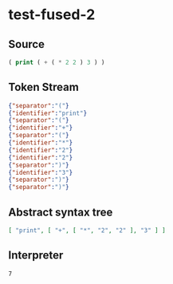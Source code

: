 # test-fused-2
## Source
```lisp
( print ( + ( * 2 2 ) 3 ) ) 
```
## Token Stream
```json
{"separator":"("}
{"identifier":"print"}
{"separator":"("}
{"identifier":"+"}
{"separator":"("}
{"identifier":"*"}
{"identifier":"2"}
{"identifier":"2"}
{"separator":")"}
{"identifier":"3"}
{"separator":")"}
{"separator":")"}
```
## Abstract syntax tree
```json
[ "print", [ "+", [ "*", "2", "2" ], "3" ] ]
```
## Interpreter
```bash
7
```